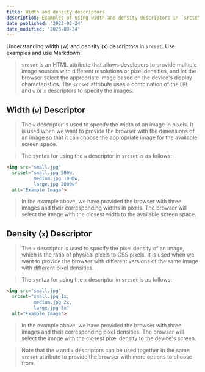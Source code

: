 ```yaml
---
title: Width and density descriptors
description: Examples of using width and density descriptors in `srcset`
date_published: '2023-03-24'
date_modified: '2023-03-24'
---
```


Understanding width (w) and density (x) descriptors in `srcset`. Use examples and use Markdown.

> `srcset` is an HTML attribute that allows developers to provide multiple image sources with different resolutions or pixel densities, and let the browser select the appropriate image based on the device's display characteristics. The `srcset` attribute uses a combination of the `URL` and `w` or `x` descriptors to specify the images.
## Width (`w`) Descriptor

> The `w` descriptor is used to specify the width of an image in pixels. It is used when we want to provide the browser with the dimensions of an image so that it can choose the appropriate image for the available screen space.

> The syntax for using the `w` descriptor in `srcset` is as follows:

```html
<img src="small.jpg"
  srcset="small.jpg 500w,
          medium.jpg 1000w,
          large.jpg 2000w"
  alt="Example Image">
```



> In the example above, we have provided the browser with three images and their corresponding widths in pixels. The browser will select the image with the closest width to the available screen space.
## Density (`x`) Descriptor

> The `x` descriptor is used to specify the pixel density of an image, which is the ratio of physical pixels to CSS pixels. It is used when we want to provide the browser with different versions of the same image with different pixel densities.

> The syntax for using the `x` descriptor in `srcset` is as follows:

```html
<img src="small.jpg"
  srcset="small.jpg 1x,
          medium.jpg 2x,
          large.jpg 3x"
  alt="Example Image">
```


> In the example above, we have provided the browser with three images and their corresponding pixel densities. The browser will select the image with the closest pixel density to the device's screen.

> Note that the `w` and `x` descriptors can be used together in the same `srcset` attribute to provide the browser with more options to choose from.
